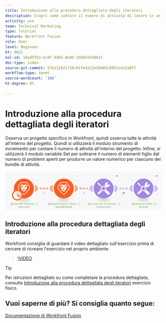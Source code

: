 ```yaml
---
title: Introduzione alla procedura dettagliata degli iteratori
description: Scopri come contare il numero di attività di lavoro in un progetto, quindi calcolare un valore per ciascuno dei bundle di attività, il tutto in [!DNL Adobe Workfront Fusion].
activity: use
team: Technical Marketing
type: Tutorial
feature: Workfront Fusion
role: User
level: Beginner
kt: 9021
exl-id: 16ad5fb3-bc8f-4d95-8e4b-15b655438621
doc-type: video
source-git-commit: 57b112921738c01fe4222e50403c8953c412a0f7
workflow-type: tm+mt
source-wordcount: '168'
ht-degree: 0%

---
```


# Introduzione alla procedura dettagliata degli iteratori

Osserva un progetto specifico in Workfront, quindi osserva tutte le attività all’interno del progetto. Quindi si utilizzerà il modulo strumento di incremento per contare il numero di attività all&#39;interno del progetto. Infine, si utilizzerà il modulo variabile Set per sottrarre il numero di elementi figlio dal numero di problemi aperti per produrre un valore numerico per ciascuno dei bundle di attività.

![Immagine dello scenario di fusione](assets/iteration-and-aggregation-1.png)

## Introduzione alla procedura dettagliata degli iteratori

Workfront consiglia di guardare il video dettagliato sull&#39;esercizio prima di cercare di ricreare l&#39;esercizio nel proprio ambiente.

>[!VIDEO](https://video.tv.adobe.com/v/335278/?quality=12&learn=on)

>[!TIP]
>
>Per istruzioni dettagliate su come completare la procedura dettagliata, consulta [Introduzione alla procedura dettagliata degli iteratori](https://experienceleague.adobe.com/docs/workfront-learn/tutorials-workfront/fusion/exercises/introduction-to-iterators.html?lang=en) esercizio fisico.


## Vuoi saperne di più? Si consiglia quanto segue:

[Documentazione di Workfront Fusion](https://experienceleague.adobe.com/docs/workfront/using/adobe-workfront-fusion/workfront-fusion-2.html?lang=en)

